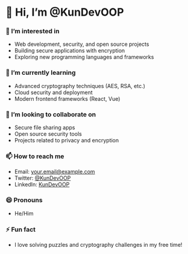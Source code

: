 # 👋 Hi, I’m @KunDevOOP

### 👀 I’m interested in
- Web development, security, and open source projects  
- Building secure applications with encryption  
- Exploring new programming languages and frameworks  

### 🌱 I’m currently learning
- Advanced cryptography techniques (AES, RSA, etc.)  
- Cloud security and deployment  
- Modern frontend frameworks (React, Vue)  

### 💞️ I’m looking to collaborate on
- Secure file sharing apps  
- Open source security tools  
- Projects related to privacy and encryption  

### 📫 How to reach me
- Email: your.email@example.com  
- Twitter: [@KunDevOOP](https://twitter.com/KunDevOOP)  
- LinkedIn: [KunDevOOP](https://linkedin.com/in/KunDevOOP)  

### 😄 Pronouns
- He/Him  

### ⚡ Fun fact
- I love solving puzzles and cryptography challenges in my free time!  
